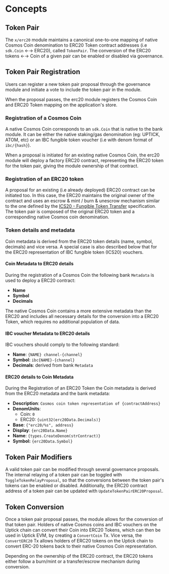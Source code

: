 # Concepts

## Token Pair

The `x/erc20` module maintains a canonical one-to-one mapping of native Cosmos Coin denomination to ERC20 Token contract addresses (i.e `sdk.Coin` ←→ ERC20), called `TokenPair`. The conversion of the ERC20 tokens ←→ Coin of a given pair can be enabled or disabled via governance.

## Token Pair Registration

Users can register a new token pair proposal through the governance module and initiate a vote to include the token pair in the module.

When the proposal passes, the erc20 module registers the Cosmos Coin and ERC20 Token mapping on the application's store.

### Registration of a Cosmos Coin

A native Cosmos Coin corresponds to an `sdk.Coin` that is native to the bank module. It can be either the native staking/gas denomination (eg: UPTICK, ATOM, etc) or an IBC fungible token voucher (i.e with denom format of `ibc/{hash}`).

When a proposal is initiated for an existing native Cosmos Coin, the erc20 module will deploy a factory ERC20 contract, representing the ERC20 token for the token pair, giving the module ownership of that contract.

### Registration of an ERC20 token

A proposal for an existing (i.e already deployed) ERC20 contract can be initiated too. In this case, the ERC20 maintains the original owner of the contract and uses an escrow & mint / burn & unescrow mechanism similar to the one defined by the [ICS20 - Fungible Token Transfer](https://github.com/cosmos/ibc/blob/master/spec/app/ics-020-fungible-token-transfer) specification. The token pair is composed of the original ERC20 token and a corresponding native Cosmos coin denomination.

### Token details and metadata

Coin metadata is derived from the ERC20 token details (name, symbol, decimals) and vice versa. A special case is also described below that for the ERC20 representation of IBC fungible token (ICS20) vouchers.

#### Coin Metadata to ERC20 details

During the registration of a Cosmos Coin the following bank `Metadata` is used to deploy a ERC20 contract:

* **Name**
* **Symbol**
* **Decimals**

The native Cosmos Coin contains a more extensive metadata than the ERC20 and includes all necessary details for the conversion into a ERC20 Token, which requires no additional population of data.

#### IBC voucher Metadata to ERC20 details

IBC vouchers should comply to the following standard:

* **Name**: `{NAME} channel-{channel}`
* **Symbol**: `ibc{NAME}-{channel}`
* **Decimals**: derived from bank `Metadata`

#### ERC20 details to Coin Metadata

During the Registration of an ERC20 Token the Coin metadata is derived from the ERC20 metadata and the bank metadata:

* **Description**: `Cosmos coin token representation of {contractAddress}`
* **DenomUnits**:
  * Coin: `0`
  * ERC20: `{uint32(erc20Data.Decimals)}`
* **Base**: `{"erc20/%s", address}`
* **Display**: `{erc20Data.Name}`
* **Name**: `{types.CreateDenom(strContract)}`
* **Symbol:** `{erc20Data.Symbol}`

## Token Pair Modifiers

A valid token pair can be modified through several governance proposals. The internal relaying of a token pair can be toggled with `ToggleTokenRelayProposal`, so that the conversions between the token pair's tokens can be enabled or disabled. Additionally, the ERC20 contract address of a token pair can be updated with `UpdateTokenPairERC20Proposal`.

## Token Conversion

Once a token pair proposal passes, the module allows for the conversion of that token pair. Holders of native Cosmos coins and IBC vouchers on the Uptick chain can convert their Coin into ERC20 Tokens, which can then be used in Uptick EVM, by creating a `ConvertCoin` Tx. Vice versa, the `ConvertERC20` Tx allows holders of ERC20 tokens on the Uptick chain to convert ERC-20 tokens back to their native Cosmos Coin representation.

Depending on the ownership of the ERC20 contract, the ERC20 tokens either follow a burn/mint or a transfer/escrow mechanism during conversion.
